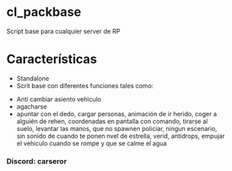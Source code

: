 # cl_packbase

Script base para cualquier server de RP

# Características
* Standalone
* Scrit base con diferentes funciones tales como:
- Anti cambiar asiento vehiculo
- agacharse
- apuntar con el dedo,
 cargar personas,
 animación de ir herido,
 coger a alguién de rehen,
 coordenadas en pantalla con comando,
 tirarse al suelo,
 levantar las manos,
 que no spawnen policiar,
 ningun escenario,
 sin sonido de cuando te ponen nvel de estrella,
 verid,
 antidrops,
 empujar el vehiculo cuando se rompe
 y que se calme el agua

### Discord: carseror
